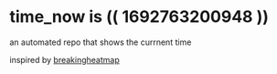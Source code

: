 # time_now is (( 1692763200948 ))

an automated repo that shows the currnent time

inspired by [breakingheatmap](https://github.com/breakingheatmap/breakingheatmap)